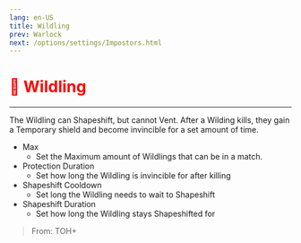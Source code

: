 ```yaml
---
lang: en-US
title: Wildling
prev: Warlock
next: /options/settings/Impostors.html
---
```


# <font color="red">🐺 Wildling</font> <Badge text="Concealing" type="tip" vertical="middle"/>
---

The Wildling can Shapeshift, but cannot Vent. After a Wilding kills, they gain a Temporary shield and become invincible for a set amount of time.
* Max
  * Set the Maximum amount of Wildlings that can be in a match.
* Protection Duration
  * Set how long the Wildling is invincible for after killing
* Shapeshift Cooldown
  * Set long the Wildling needs to wait to Shapeshift
* Shapeshift Duration
  * Set how long the Wildling stays Shapeshifted for

> From: TOH+